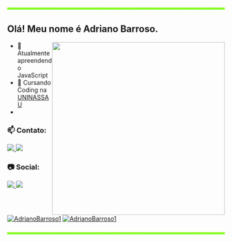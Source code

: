  <img src="image/rgb-rainbow.gif" height=5px width=100%>

 ## Olá! Meu nome é Adriano Barroso.
 <image src="image/Developer activity-bro.png" align=right width=400px height=400>

- 🌱 Atualmente apreendendo JavaScript
- 🏫 Cursando Coding na [UNINASSAU](https://www.uninassau.edu.br/)
- 
 
### 📫 Contato:

<a href="">
    <image src="https://img.shields.io/badge/Telegram-2CA5E0?style=for-the-badge&logo=telegram&logoColor=white">
</a>
<a href="mailto:adrianofilho1301@gmail.com">
    <image src="https://img.shields.io/badge/Gmail-D14836?style=for-the-badge&logo=gmail&logoColor=white">
</a>

### 📷 Social:

<a href="">
  <image src="https://img.shields.io/badge/Instagram-E4405F?style=for-the-badge&logo=instagram&logoColor=white">
</a>
  
<a href="">
  <image src="https://img.shields.io/badge/Twitter-1DA1F2?style=for-the-badge&logo=twitter&logoColor=white">
</a>

  [![AdrianoBarroso1](https://github-readme-stats.vercel.app/api?username=AdrianoBarroso1&title_color=263238&text_color=515b60&icon_color=75b687&bg_color=def7e5&show_icons=true)](https://github.com/AdrianoBarroso1/)
  [![AdrianoBarroso1](https://github-readme-stats.vercel.app/api/top-langs/?username=AdrianoBarroso1&hide=html&layout=compact&title_color=263238&text_color=515b60&icon_color=75b687&bg_color=def7e5)](https://github.com/AdrianoBarroso1/)

 <img src="image/rgb-rainbow.gif" height=5px width=100%>